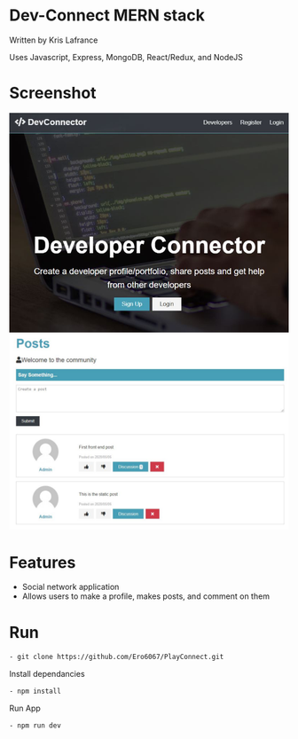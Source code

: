 # Dev-Connect MERN stack

Written by Kris Lafrance

Uses Javascript, Express, MongoDB, React/Redux, and NodeJS

# Screenshot

![DevConnector Logo](/client/src/img/devLogo.JPG)
![DevConnector Post](/client/src/img/devPosts.JPG)

# Features

- Social network application
- Allows users to make a profile, makes posts, and comment on them

# Run

```sh
- git clone https://github.com/Ero6067/PlayConnect.git
```

Install dependancies

```sh
- npm install
```

Run App

```sh
- npm run dev
```
